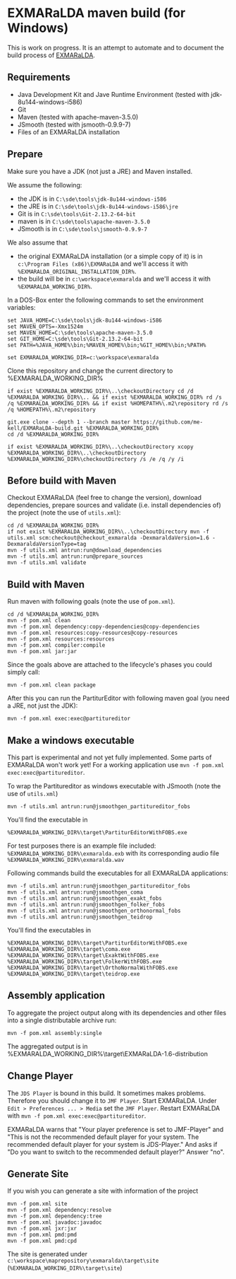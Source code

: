 # EXMARaLDA maven build (for Windows)

This is work on progress. It is an attempt to automate and to document the build process of [EXMARaLDA](https://github.com/EXMARaLDA/exmaralda).

## Requirements

- Java Development Kit and Jave Runtime Environment (tested with jdk-8u144-windows-i586)
- Git
- Maven (tested with apache-maven-3.5.0)
- JSmooth (tested with jsmooth-0.9.9-7)
- Files of an EXMARaLDA installation

## Prepare

Make sure you have a JDK (not just a JRE) and Maven installed.

We assume the following:

- the JDK is in `C:\sde\tools\jdk-8u144-windows-i586`
- the JRE is in `C:\sde\tools\jdk-8u144-windows-i586\jre`
- Git is in `C:\sde\tools\Git-2.13.2-64-bit`
- maven is in `C:\sde\tools\apache-maven-3.5.0`
- JSmooth is in `C:\sde\tools\jsmooth-0.9.9-7`

We also assume that

- the original EXMARaLDA installation (or a simple copy of it) is in `c:\Program Files (x86)\EXMARaLDA` and we'll access it with `%EXMARALDA_ORIGINAL_INSTALLATION_DIR%`.
- the build will be in `c:\workspace\exmaralda` and we'll access it with `%EXMARALDA_WORKING_DIR%`.

In a DOS-Box enter the following commands to set the environment variables:

    set JAVA_HOME=C:\sde\tools\jdk-8u144-windows-i586
    set MAVEN_OPTS=-Xmx1524m
    set MAVEN_HOME=C:\sde\tools\apache-maven-3.5.0
    set GIT_HOME=C:\sde\tools\Git-2.13.2-64-bit
    set PATH=%JAVA_HOME%\bin;%MAVEN_HOME%\bin;%GIT_HOME%\bin;%PATH%

    set EXMARALDA_WORKING_DIR=c:\workspace\exmaralda

Clone this repository and change the current directory to %EXMARALDA_WORKING_DIR%

    if exist %EXMARALDA_WORKING_DIR%\..\checkoutDirectory cd /d %EXMARALDA_WORKING_DIR%\.. && if exist %EXMARALDA_WORKING_DIR% rd /s /q %EXMARALDA_WORKING_DIR% && if exist %HOMEPATH%\.m2\repository rd /s /q %HOMEPATH%\.m2\repository

    git.exe clone --depth 1 --branch master https://github.com/me-kell/EXMARaLDA-build.git %EXMARALDA_WORKING_DIR%
    cd /d %EXMARALDA_WORKING_DIR%

    if exist %EXMARALDA_WORKING_DIR%\..\checkoutDirectory xcopy %EXMARALDA_WORKING_DIR%\..\checkoutDirectory %EXMARALDA_WORKING_DIR%\checkoutDirectory /s /e /q /y /i

## Before build with Maven

Checkout EXMARaLDA (feel free to change the version), download dependencies, prepare sources and validate (i.e. install dependencies of) the project (note the use of `utils.xml`):

    cd /d %EXMARALDA_WORKING_DIR%
    if not exist %EXMARALDA_WORKING_DIR%\..\checkoutDirectory mvn -f utils.xml scm:checkout@checkout_exmaralda -DexmaraldaVersion=1.6 -DexmaraldaVersionType=tag
    mvn -f utils.xml antrun:run@download_dependencies
    mvn -f utils.xml antrun:run@prepare_sources
    mvn -f utils.xml validate

## Build with Maven

Run maven with following goals (note the use of `pom.xml`).

    cd /d %EXMARALDA_WORKING_DIR%
    mvn -f pom.xml clean
    mvn -f pom.xml dependency:copy-dependencies@copy-dependencies
    mvn -f pom.xml resources:copy-resources@copy-resources
    mvn -f pom.xml resources:resources
    mvn -f pom.xml compiler:compile
    mvn -f pom.xml jar:jar

Since the goals above are attached to the lifecycle's phases you could simply call:

    mvn -f pom.xml clean package

After this you can run the PartiturEditor with following maven goal (you need a JRE, not just the JDK):

    mvn -f pom.xml exec:exec@partitureditor

## Make a windows executable

This part is experimental and not yet fully implemented. Some parts of EXMARaLDA won't work yet! For a working application use `mvn -f pom.xml exec:exec@partitureditor`.

To wrap the Partitureditor as windows executable with JSmooth (note the use of `utils.xml`)

    mvn -f utils.xml antrun:run@jsmoothgen_partitureditor_fobs

You'll find the executable in

    %EXMARALDA_WORKING_DIR%\target\PartiturEditorWithFOBS.exe

For test purposes there is an example file included: `%EXMARALDA_WORKING_DIR%\exmaralda.exb` with its corresponding audio file `%EXMARALDA_WORKING_DIR%\exmaralda.wav`

Following commands build the executables for all EXMARaLDA applications:

    mvn -f utils.xml antrun:run@jsmoothgen_partitureditor_fobs
    mvn -f utils.xml antrun:run@jsmoothgen_coma
    mvn -f utils.xml antrun:run@jsmoothgen_exakt_fobs
    mvn -f utils.xml antrun:run@jsmoothgen_folker_fobs
    mvn -f utils.xml antrun:run@jsmoothgen_orthonormal_fobs
    mvn -f utils.xml antrun:run@jsmoothgen_teidrop

You'll find the executables in

    %EXMARALDA_WORKING_DIR%\target\PartiturEditorWithFOBS.exe
    %EXMARALDA_WORKING_DIR%\target\coma.exe
    %EXMARALDA_WORKING_DIR%\target\ExaktWithFOBS.exe
    %EXMARALDA_WORKING_DIR%\target\FolkerWithFOBS.exe
    %EXMARALDA_WORKING_DIR%\target\OrthoNormalWithFOBS.exe
    %EXMARALDA_WORKING_DIR%\target\teidrop.exe

## Assembly application

To aggregate the project output along with its dependencies and other files into a single distributable archive run:

    mvn -f pom.xml assembly:single

The aggregated output is in %EXMARALDA_WORKING_DIR%\target\EXMARaLDA-1.6-distribution

## Change Player

The `JDS Player` is bound in this build.
It sometimes makes problems. Therefore you should change it to `JMF Player`.
Start EXMARaLDA. Under `Edit > Preferences ... > Media` set the `JMF Player`.
Restart EXMARaLDA with `mvn -f pom.xml exec:exec@partitureditor`.

EXMARaLDA warns that "Your player preference is set to JMF-Player" and "This is not the recommended default player for your system. The recommended default player for your system is JDS-Player." And asks if "Do you want to switch to the recommended default player?" Answer "no".

## Generate Site

If you wish you can generate a site with information of the project

    mvn -f pom.xml site
    mvn -f pom.xml dependency:resolve
    mvn -f pom.xml dependency:tree
    mvn -f pom.xml javadoc:javadoc
    mvn -f pom.xml jxr:jxr
    mvn -f pom.xml pmd:pmd
    mvn -f pom.xml pmd:cpd

The site is generated under `c:\workspace\maprepository\exmaralda\target\site` (`%EXMARALDA_WORKING_DIR%\target\site`)

